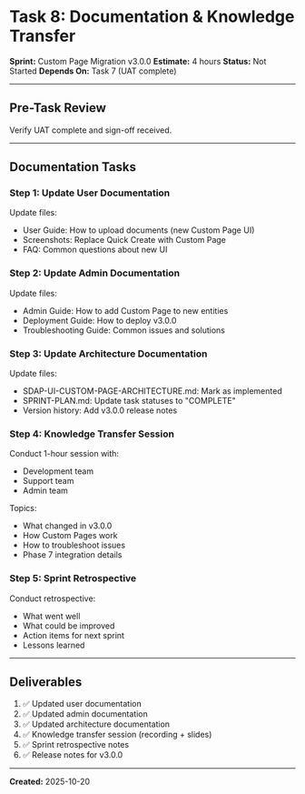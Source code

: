 # Task 8: Documentation & Knowledge Transfer

**Sprint:** Custom Page Migration v3.0.0
**Estimate:** 4 hours
**Status:** Not Started
**Depends On:** Task 7 (UAT complete)

---

## Pre-Task Review

Verify UAT complete and sign-off received.

---

## Documentation Tasks

### Step 1: Update User Documentation

Update files:
- User Guide: How to upload documents (new Custom Page UI)
- Screenshots: Replace Quick Create with Custom Page
- FAQ: Common questions about new UI

### Step 2: Update Admin Documentation

Update files:
- Admin Guide: How to add Custom Page to new entities
- Deployment Guide: How to deploy v3.0.0
- Troubleshooting Guide: Common issues and solutions

### Step 3: Update Architecture Documentation

Update files:
- SDAP-UI-CUSTOM-PAGE-ARCHITECTURE.md: Mark as implemented
- SPRINT-PLAN.md: Update task statuses to "COMPLETE"
- Version history: Add v3.0.0 release notes

### Step 4: Knowledge Transfer Session

Conduct 1-hour session with:
- Development team
- Support team
- Admin team

Topics:
- What changed in v3.0.0
- How Custom Pages work
- How to troubleshoot issues
- Phase 7 integration details

### Step 5: Sprint Retrospective

Conduct retrospective:
- What went well
- What could be improved
- Action items for next sprint
- Lessons learned

---

## Deliverables

1. ✅ Updated user documentation
2. ✅ Updated admin documentation
3. ✅ Updated architecture documentation
4. ✅ Knowledge transfer session (recording + slides)
5. ✅ Sprint retrospective notes
6. ✅ Release notes for v3.0.0

---

**Created:** 2025-10-20
